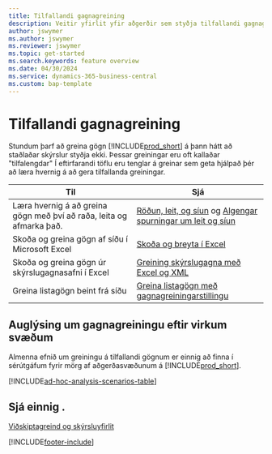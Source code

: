 ```yaml
---
title: Tilfallandi gagnagreining
description: Veitir yfirlit yfir aðgerðir sem styðja tilfallandi gagnagreiningar í Business Central.
author: jswymer
ms.author: jswymer
ms.reviewer: jswymer
ms.topic: get-started
ms.search.keywords: feature overview
ms.date: 04/30/2024
ms.service: dynamics-365-business-central
ms.custom: bap-template
---
```

# <a name="ad-hoc-data-analysis"></a>Tilfallandi gagnagreining

Stundum þarf að greina gögn [!INCLUDE[prod_short](includes/prod_short.md)] á þann hátt að staðlaðar skýrslur styðja ekki. Þessar greiningar eru oft kallaðar "tilfalengdar" Í eftirfarandi töflu eru tenglar á greinar sem geta hjálpað þér að læra hvernig á að gera tilfallanda greiningar.

| Til | Sjá |
| --- | --- |
| Læra hvernig á að greina gögn með því að raða, leita og afmarka það. | [Röðun, leit, og síun](ui-enter-criteria-filters.md) og [Algengar spurningar um leit og síun](ui-search-filter-faq.yml) |
| Skoða og greina gögn af síðu í Microsoft Excel | [Skoða og breyta í Excel](across-work-with-excel.md) |
| Skoða og greina gögn úr skýrslugagnasafni í Excel | [Greining skýrslugagna með Excel og XML](report-analyze-excel.md) |
| Greina listagögn beint frá síðu |[Greina listagögn með gagnagreiningarstillingu](analysis-mode.md)|

## <a name="ad-hoc-data-analysis-by-functional-area"></a>Auglýsing um gagnagreiningu eftir virkum svæðum

Almenna efnið um greiningu á tilfallandi gögnum er einnig að finna í sérútgáfum fyrir mörg af aðgerðasvæðunum á [!INCLUDE[prod_short](includes/prod_short.md)]. 

[!INCLUDE[ad-hoc-analysis-scenarios-table](includes/ad-hoc-analysis-scenarios-table.md)]


## <a name="see-also"></a>Sjá einnig .

[Viðskiptagreind og skýrsluyfirlit](ui-work-report.md)

[!INCLUDE[footer-include](includes/footer-banner.md)]
